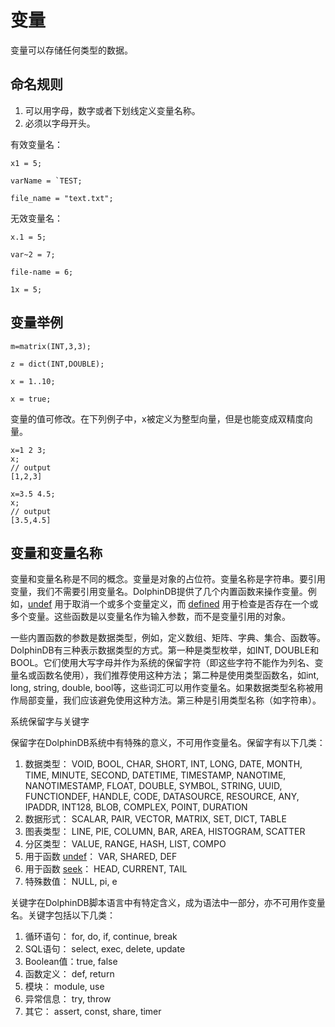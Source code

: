 # 变量

变量可以存储任何类型的数据。

## 命名规则

1. 可以用字母，数字或者下划线定义变量名称。
2. 必须以字母开头。

有效变量名：

```
x1 = 5;

varName = `TEST;

file_name = "text.txt";
```

无效变量名：

```
x.1 = 5;

var~2 = 7;

file-name = 6;

1x = 5;
```

## 变量举例

```
m=matrix(INT,3,3);

z = dict(INT,DOUBLE);

x = 1..10;

x = true;
```

变量的值可修改。在下列例子中，x被定义为整型向量，但是也能变成双精度向量。

```
x=1 2 3;
x;
// output
[1,2,3]

x=3.5 4.5;
x;
// output
[3.5,4.5]
```

## 变量和变量名称

变量和变量名称是不同的概念。变量是对象的占位符。变量名称是字符串。要引用变量，我们不需要引用变量名。DolphinDB提供了几个内置函数来操作变量。例如，[undef](../../funcs/u/undef.html) 用于取消一个或多个变量定义，而 [defined](../../funcs/d/defined.html) 用于检查是否存在一个或多个变量。这些函数是以变量名作为输入参数，而不是变量引用的对象。

一些内置函数的参数是数据类型，例如，定义数组、矩阵、字典、集合、函数等。DolphinDB有三种表示数据类型的方式。第一种是类型枚举，如INT,
DOUBLE和BOOL。它们使用大写字母并作为系统的保留字符（即这些字符不能作为列名、变量名或函数名使用），我们推荐使用这种方法； 第二种是使用类型函数名，如int,
long, string, double,
bool等，这些词汇可以用作变量名。如果数据类型名称被用作局部变量，我们应该避免使用这种方法。第三种是引用类型名称（如字符串）。

系统保留字与关键字

保留字在DolphinDB系统中有特殊的意义，不可用作变量名。保留字有以下几类：

1. 数据类型： VOID, BOOL, CHAR, SHORT, INT, LONG, DATE, MONTH, TIME, MINUTE, SECOND,
   DATETIME, TIMESTAMP, NANOTIME, NANOTIMESTAMP, FLOAT, DOUBLE, SYMBOL, STRING,
   UUID, FUNCTIONDEF, HANDLE, CODE, DATASOURCE, RESOURCE, ANY, IPADDR, INT128,
   BLOB, COMPLEX, POINT, DURATION
2. 数据形式： SCALAR, PAIR, VECTOR, MATRIX, SET, DICT, TABLE
3. 图表类型： LINE, PIE, COLUMN, BAR, AREA, HISTOGRAM, SCATTER
4. 分区类型： VALUE, RANGE, HASH, LIST, COMPO
5. 用于函数 [undef](../../funcs/u/undef.html)： VAR, SHARED, DEF
6. 用于函数 [seek](../../funcs/s/seek.html)： HEAD, CURRENT, TAIL
7. 特殊数值： NULL, pi, e

关键字在DolphinDB脚本语言中有特定含义，成为语法中一部分，亦不可用作变量名。关键字包括以下几类：

1. 循环语句： for, do, if, continue, break
2. SQL语句： select, exec, delete, update
3. Boolean值：true, false
4. 函数定义： def, return
5. 模块： module, use
6. 异常信息： try, throw
7. 其它： assert, const, share, timer

